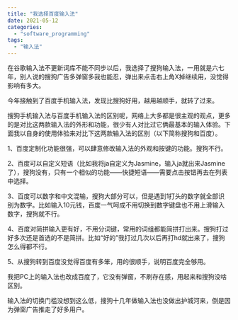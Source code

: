 ```yaml
---
title: "我选择百度输入法"
date: 2021-05-12
categories: 
  - "software_programming"
tags: 
  - "输入法"
---
```


在谷歌输入法不更新词库不能不同步以后，我选择了搜狗输入法，一用就是六七年，别人说的搜狗广告多弹窗多我也能忍，弹出来点击右上角X掉继续用，没觉得影响有多大。

今年接触到了百度手机输入法，发现比搜狗好用，越用越顺手，就转了过来。

搜狗手机输入法与百度手机输入法的区别呢，网络上大多都是很主观的观点，更多的是对比这两款输入法的外形和功能，很少有人对比过它俩最基本的输入体验。下面我以自身的使用体验来对比下这两款输入法的区别（以下简称搜狗和百度）。

1、百度定制化功能很强，可以肆意修改输入法的外观和按键的功能。搜狗不行。

2、百度可以自定义短语（比如我将ja自定义为Jasmine，输入ja就出来Jasmine了），搜狗没有，只有一个相似的功能——快捷短语——需要点击按钮再去在列表中选择。

3、百度可以数字和中文混输，搜狗大部分可以，但是遇到1打头的数字就全部识别为数字。比如输入10元钱，百度一气呵成不用切换到数字键盘也不用上滑输入数字，搜狗就不行。

4、百度对简拼输入更有好，不用分词键，常用的词组都能简拼打出来。搜狗打过好多次还是首选的不是简拼。比如“好的”我打过几次以后再打hd就出来了，搜狗怎么得都不行。

5、从搜狗转到百度没觉得百度有多笨，用的很顺手，说明百度完全够用。

我把PC上的输入法也改成百度了，它没有弹窗，不刷存在感，用起来和搜狗没啥区别。

输入法的切换门槛没想到这么低，搜狗十几年做输入法也没做出护城河来，倒是因为弹窗广告推走了好多用户。
